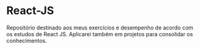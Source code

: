 # React-JS
Repositório destinado aos meus exercícios e desempenho de acordo com os estudos de React JS. Aplicarei também em projetos para consolidar os conhecimentos. 
